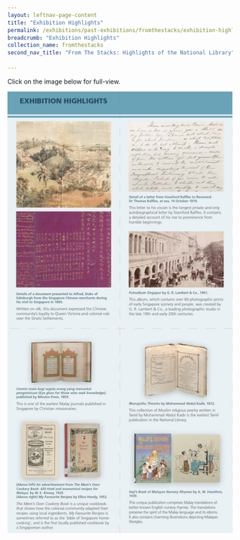 ```yaml
---
layout: leftnav-page-content
title: "Exhibition Highlights"
permalink: /exhibitions/past-exhibitions/fromthestacks/exhibition-highlights/
breadcrumb: "Exhibition Highlights"
collection_name: fromthestacks
second_nav_title: "From The Stacks: Highlights of the National Library"

---
```


<p>Click on the image below for full-view.</p>

<a href="/images/event-images/from-the-stacks-onsite/from-the-stacks-exhibition-highlights-high.jpg"><img src="/images/event-images/from-the-stacks-onsite/from-the-stacks-exhibition-highlights-low.jpg" alt="An image with selected exhibition artefacts and its brief information."></a>